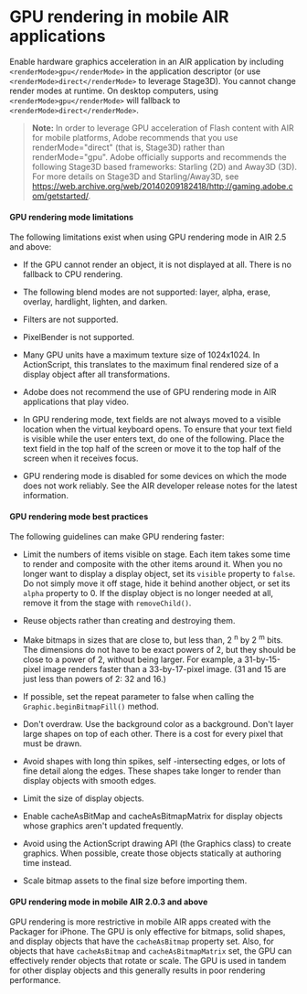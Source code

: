 # GPU rendering in mobile AIR applications

Enable hardware graphics acceleration in an AIR application by including
`<renderMode>gpu</renderMode>` in the application descriptor (or use
`<renderMode>direct</renderMode>` to leverage Stage3D). You cannot change render
modes at runtime. On desktop computers, using `<renderMode>gpu</renderMode>`
will fallback to `<renderMode>direct</renderMode>`.

> **Note:** In order to leverage GPU acceleration of Flash content with AIR for
> mobile platforms, Adobe recommends that you use renderMode="direct" (that is,
> Stage3D) rather than renderMode="gpu". Adobe officially supports and
> recommends the following Stage3D based frameworks: Starling (2D) and Away3D
> (3D). For more details on Stage3D and Starling/Away3D, see
> <https://web.archive.org/web/20140209182418/http://gaming.adobe.com/getstarted/>.

#### GPU rendering mode limitations

The following limitations exist when using GPU rendering mode in AIR 2.5 and
above:

- If the GPU cannot render an object, it is not displayed at all. There is no
  fallback to CPU rendering.

- The following blend modes are not supported: layer, alpha, erase, overlay,
  hardlight, lighten, and darken.

- Filters are not supported.

- PixelBender is not supported.

- Many GPU units have a maximum texture size of 1024x1024. In ActionScript, this
  translates to the maximum final rendered size of a display object after all
  transformations.

- Adobe does not recommend the use of GPU rendering mode in AIR applications
  that play video.

- In GPU rendering mode, text fields are not always moved to a visible location
  when the virtual keyboard opens. To ensure that your text field is visible
  while the user enters text, do one of the following. Place the text field in
  the top half of the screen or move it to the top half of the screen when it
  receives focus.

- GPU rendering mode is disabled for some devices on which the mode does not
  work reliably. See the AIR developer release notes for the latest information.

#### GPU rendering mode best practices

The following guidelines can make GPU rendering faster:

- Limit the numbers of items visible on stage. Each item takes some time to
  render and composite with the other items around it. When you no longer want
  to display a display object, set its `visible` property to `false`. Do not
  simply move it off stage, hide it behind another object, or set its `alpha`
  property to 0. If the display object is no longer needed at all, remove it
  from the stage with `removeChild()`.

- Reuse objects rather than creating and destroying them.

- Make bitmaps in sizes that are close to, but less than, 2 <sup>n</sup> by 2
  <sup>m</sup> bits. The dimensions do not have to be exact powers of 2, but
  they should be close to a power of 2, without being larger. For example, a
  31-by-15-pixel image renders faster than a 33-by-17-pixel image. (31 and 15
  are just less than powers of 2: 32 and 16.)

- If possible, set the repeat parameter to false when calling the
  `Graphic.beginBitmapFill()` method.

- Don't overdraw. Use the background color as a background. Don't layer large
  shapes on top of each other. There is a cost for every pixel that must be
  drawn.

- Avoid shapes with long thin spikes, self -intersecting edges, or lots of fine
  detail along the edges. These shapes take longer to render than display
  objects with smooth edges.

- Limit the size of display objects.

- Enable cacheAsBitMap and cacheAsBitmapMatrix for display objects whose
  graphics aren't updated frequently.

- Avoid using the ActionScript drawing API (the Graphics class) to create
  graphics. When possible, create those objects statically at authoring time
  instead.

- Scale bitmap assets to the final size before importing them.

#### GPU rendering mode in mobile AIR 2.0.3 and above

GPU rendering is more restrictive in mobile AIR apps created with the Packager
for iPhone. The GPU is only effective for bitmaps, solid shapes, and display
objects that have the `cacheAsBitmap` property set. Also, for objects that have
`cacheAsBitmap` and `cacheAsBitmapMatrix` set, the GPU can effectively render
objects that rotate or scale. The GPU is used in tandem for other display
objects and this generally results in poor rendering performance.
